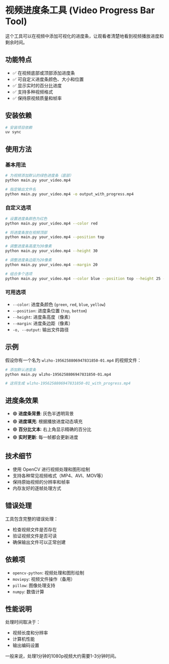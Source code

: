 # 视频进度条工具 (Video Progress Bar Tool)

这个工具可以在视频中添加可视化的进度条，让观看者清楚地看到视频播放进度和剩余时间。

## 功能特点

- ✅ 在视频底部或顶部添加进度条
- ✅ 可自定义进度条颜色、大小和位置
- ✅ 显示实时的百分比进度
- ✅ 支持多种视频格式
- ✅ 保持原视频质量和帧率

## 安装依赖

```bash
# 安装项目依赖
uv sync
```

## 使用方法

### 基本用法

```bash
# 为视频添加默认的绿色进度条（底部）
python main.py your_video.mp4

# 指定输出文件名
python main.py your_video.mp4 -o output_with_progress.mp4
```

### 自定义选项

```bash
# 设置进度条颜色为红色
python main.py your_video.mp4 --color red

# 将进度条放在视频顶部
python main.py your_video.mp4 --position top

# 调整进度条高度为30像素
python main.py your_video.mp4 --height 30

# 调整进度条边距为20像素
python main.py your_video.mp4 --margin 20

# 组合多个选项
python main.py your_video.mp4 --color blue --position top --height 25 --margin 15
```

### 可用选项

- `--color`: 进度条颜色 (`green`, `red`, `blue`, `yellow`)
- `--position`: 进度条位置 (`top`, `bottom`)
- `--height`: 进度条高度（像素）
- `--margin`: 进度条边距（像素）
- `-o, --output`: 输出文件路径

## 示例

假设你有一个名为 `wlzho-1956258806947831850-01.mp4` 的视频文件：

```bash
# 添加默认进度条
python main.py wlzho-1956258806947831850-01.mp4

# 这将生成 wlzho-1956258806947831850-01_with_progress.mp4
```

## 进度条效果

- 🟢 **进度条背景**: 灰色半透明背景
- 🟢 **进度填充**: 根据播放进度动态填充
- 🟢 **百分比文本**: 右上角显示精确的百分比
- 🟢 **实时更新**: 每一帧都会更新进度

## 技术细节

- 使用 OpenCV 进行视频处理和图形绘制
- 支持各种常见视频格式（MP4、AVI、MOV等）
- 保持原始视频的分辨率和帧率
- 内存友好的逐帧处理方式

## 错误处理

工具包含完整的错误处理：
- 检查视频文件是否存在
- 验证视频文件是否可读
- 确保输出文件可以正常创建

## 依赖项

- `opencv-python`: 视频处理和图形绘制
- `moviepy`: 视频文件操作（备用）
- `pillow`: 图像处理支持
- `numpy`: 数值计算

## 性能说明

处理时间取决于：
- 视频长度和分辨率
- 计算机性能
- 输出编码设置

一般来说，处理1分钟的1080p视频大约需要1-3分钟时间。
